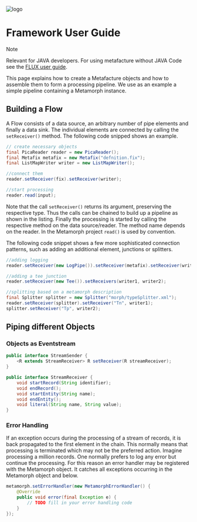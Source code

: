 ![logo](https://github.com/culturegraph/metafacture-core/wiki/img/metafacture_small.png)

# Framework User Guide

> [!NOTE]
>Relevant for JAVA developers. For using metafacture without JAVA Code see the [FLUX user guide](/Flux-User-Guide.md).

This page explains how to create a Metafacture objects and how to assemble them to form a processing pipeline. We use as an example a simple pipeline containing a Metamorph instance.


## Building a Flow

A Flow consists of a data source, an arbitrary number of pipe elements and finally a data sink.
The individual elements are connected by calling the `setReceiver()` method. The following code snipped shows an example.

```java
// create necessary objects
final PicaReader reader = new PicaReader();
final Metafix metafix = new Metafix("defnition.fix");
final ListMapWriter writer = new ListMapWriter();

//connect them
reader.setReceiver(fix).setReceiver(writer);

//start processing
reader.read(input);
```

Note that the call `setReceiver()` returns
its argument, preserving the respective type. Thus the calls can be chained to
build up a pipeline as shown in the listing. Finally the processing is started
by calling the respective method on the data source/reader. The method name
depends on the reader. In the Metamorph project `read()` is used by
convention.

The following code snippet shows a few more sophisticated connection patterns, such
as adding an additional element, junctions or splitters.

```java
//adding logging
reader.setReceiver(new LogPipe()).setReceiver(metafix).setReceiver(writer);

//adding a tee junction
reader.setReceiver(new Tee()).setReceivers(writer1, writer2);

//splitting based on a metamorph description
final Splitter splitter = new Splitter("morph/typeSplitter.xml");
reader.setReceiver(splitter).setReceiver("Tn", writer1);
splitter.setReceiver("Tp", writer2);
```

## Piping different Objects



### Objects as Eventstream

```java
public interface StreamSender {
	<R extends StreamReceiver> R setReceiver(R streamReceiver);
}
```

```java
public interface StreamReceiver {
	void startRecord(String identifier);
	void endRecord();
	void startEntity(String name);
	void endEntity();
	void literal(String name, String value);
}
```

### Error Handling
If an exception occurs during the processing of a stream of records, it is back
propagated to the first element in the chain. This normally means that
processing is terminated which may not be the preferred action. Imagine
processing a million records. One normally prefers to log any error but continue
the processing.
For this reason an error handler may be registered with the Metamorph object. It
catches all exceptions occurring in the Metamorph object and below. 

```java
metamorph.setErrorHandler(new MetamorphErrorHandler() {
	@Override
	public void error(final Exception e) {
		// TODO fill in your error handling code
	}
});
```